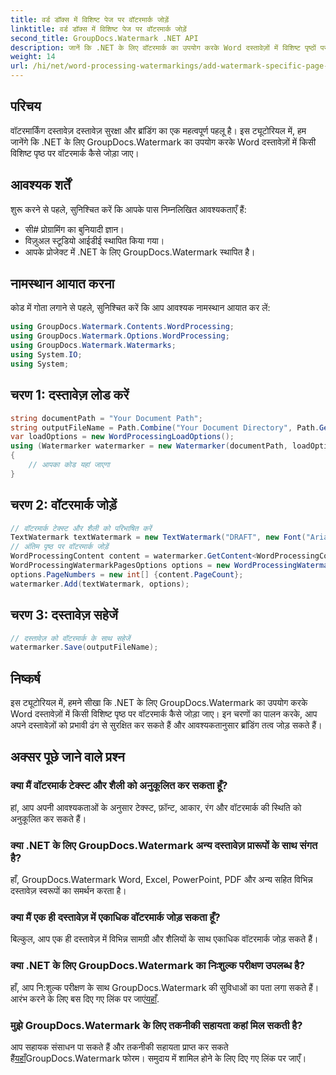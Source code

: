 ```yaml
---
title: वर्ड डॉक्स में विशिष्ट पेज पर वॉटरमार्क जोड़ें
linktitle: वर्ड डॉक्स में विशिष्ट पेज पर वॉटरमार्क जोड़ें
second_title: GroupDocs.Watermark .NET API
description: जानें कि .NET के लिए वॉटरमार्क का उपयोग करके Word दस्तावेज़ों में विशिष्ट पृष्ठों पर वॉटरमार्क कैसे जोड़ें। अपनी सामग्री को सहजता से सुरक्षित रखें।
weight: 14
url: /hi/net/word-processing-watermarkings/add-watermark-specific-page-word-docs/
---
```

## परिचय
वॉटरमार्किंग दस्तावेज़ दस्तावेज़ सुरक्षा और ब्रांडिंग का एक महत्वपूर्ण पहलू है। इस ट्यूटोरियल में, हम जानेंगे कि .NET के लिए GroupDocs.Watermark का उपयोग करके Word दस्तावेज़ों में किसी विशिष्ट पृष्ठ पर वॉटरमार्क कैसे जोड़ा जाए।
## आवश्यक शर्तें
शुरू करने से पहले, सुनिश्चित करें कि आपके पास निम्नलिखित आवश्यकताएँ हैं:
- सी# प्रोग्रामिंग का बुनियादी ज्ञान।
- विज़ुअल स्टूडियो आईडीई स्थापित किया गया।
- आपके प्रोजेक्ट में .NET के लिए GroupDocs.Watermark स्थापित है।

## नामस्थान आयात करना
कोड में गोता लगाने से पहले, सुनिश्चित करें कि आप आवश्यक नामस्थान आयात कर लें:
```csharp
using GroupDocs.Watermark.Contents.WordProcessing;
using GroupDocs.Watermark.Options.WordProcessing;
using GroupDocs.Watermark.Watermarks;
using System.IO;
using System;
```
## चरण 1: दस्तावेज़ लोड करें
```csharp
string documentPath = "Your Document Path";
string outputFileName = Path.Combine("Your Document Directory", Path.GetFileName(documentPath));
var loadOptions = new WordProcessingLoadOptions();
using (Watermarker watermarker = new Watermarker(documentPath, loadOptions))
{
    // आपका कोड यहां जाएगा
}
```
## चरण 2: वॉटरमार्क जोड़ें
```csharp
// वॉटरमार्क टेक्स्ट और शैली को परिभाषित करें
TextWatermark textWatermark = new TextWatermark("DRAFT", new Font("Arial", 42));
// अंतिम पृष्ठ पर वॉटरमार्क जोड़ें
WordProcessingContent content = watermarker.GetContent<WordProcessingContent>();
WordProcessingWatermarkPagesOptions options = new WordProcessingWatermarkPagesOptions();
options.PageNumbers = new int[] {content.PageCount};
watermarker.Add(textWatermark, options);
```
## चरण 3: दस्तावेज़ सहेजें
```csharp
// दस्तावेज़ को वॉटरमार्क के साथ सहेजें
watermarker.Save(outputFileName);
```

## निष्कर्ष
इस ट्यूटोरियल में, हमने सीखा कि .NET के लिए GroupDocs.Watermark का उपयोग करके Word दस्तावेज़ों में किसी विशिष्ट पृष्ठ पर वॉटरमार्क कैसे जोड़ा जाए। इन चरणों का पालन करके, आप अपने दस्तावेज़ों को प्रभावी ढंग से सुरक्षित कर सकते हैं और आवश्यकतानुसार ब्रांडिंग तत्व जोड़ सकते हैं।
## अक्सर पूछे जाने वाले प्रश्न
### क्या मैं वॉटरमार्क टेक्स्ट और शैली को अनुकूलित कर सकता हूँ?
हां, आप अपनी आवश्यकताओं के अनुसार टेक्स्ट, फ़ॉन्ट, आकार, रंग और वॉटरमार्क की स्थिति को अनुकूलित कर सकते हैं।
### क्या .NET के लिए GroupDocs.Watermark अन्य दस्तावेज़ प्रारूपों के साथ संगत है?
हाँ, GroupDocs.Watermark Word, Excel, PowerPoint, PDF और अन्य सहित विभिन्न दस्तावेज़ स्वरूपों का समर्थन करता है।
### क्या मैं एक ही दस्तावेज़ में एकाधिक वॉटरमार्क जोड़ सकता हूँ?
बिल्कुल, आप एक ही दस्तावेज़ में विभिन्न सामग्री और शैलियों के साथ एकाधिक वॉटरमार्क जोड़ सकते हैं।
### क्या .NET के लिए GroupDocs.Watermark का निःशुल्क परीक्षण उपलब्ध है?
 हाँ, आप नि:शुल्क परीक्षण के साथ GroupDocs.Watermark की सुविधाओं का पता लगा सकते हैं। आरंभ करने के लिए बस दिए गए लिंक पर जाएं[यहाँ](https://releases.groupdocs.com/).
### मुझे GroupDocs.Watermark के लिए तकनीकी सहायता कहां मिल सकती है?
 आप सहायक संसाधन पा सकते हैं और तकनीकी सहायता प्राप्त कर सकते हैं[यहाँ](https://forum.groupdocs.com/c/watermark/19)GroupDocs.Watermark फोरम। समुदाय में शामिल होने के लिए दिए गए लिंक पर जाएँ।